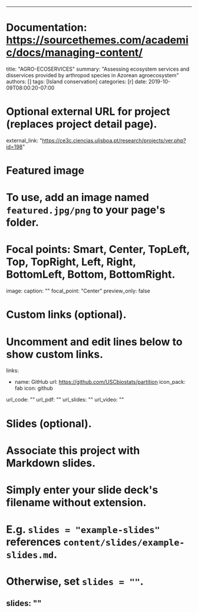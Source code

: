 
---
# Documentation: https://sourcethemes.com/academic/docs/managing-content/

title: "AGRO-ECOSERVICES"
summary: "Assessing ecosystem services and disservices provided by arthropod species in Azorean agroecosystem"
authors: []
tags: [Island conservation]
categories: [r]
date: 2019-10-09T08:00:20-07:00

# Optional external URL for project (replaces project detail page).
external_link: "https://ce3c.ciencias.ulisboa.pt/research/projects/ver.php?id=198"

# Featured image
# To use, add an image named `featured.jpg/png` to your page's folder.
# Focal points: Smart, Center, TopLeft, Top, TopRight, Left, Right, BottomLeft, Bottom, BottomRight.
image:
  caption: ""
  focal_point: "Center"
  preview_only: false

# Custom links (optional).
#   Uncomment and edit lines below to show custom links.
links:
- name: GitHub
  url: https://github.com/USCbiostats/partition
  icon_pack: fab
  icon: github

url_code: ""
url_pdf: ""
url_slides: ""
url_video: ""

# Slides (optional).
#   Associate this project with Markdown slides.
#   Simply enter your slide deck's filename without extension.
#   E.g. `slides = "example-slides"` references `content/slides/example-slides.md`.
#   Otherwise, set `slides = ""`.
slides: ""
---
